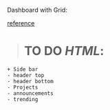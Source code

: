 Dashboard with Grid:

[reference](https://cdn.statically.io/gh/TheOdinProject/curriculum/43cc6ab69fdfbef40d431a65677d2144668930ac/intermediate_html_css/grid/project_admin_dashboard/imgs/dashboard-project.png)

> # TO DO _HTML_:
    + Side bar
    - header top
    - header bottom
    - Projects
    - announcements
    - trending
